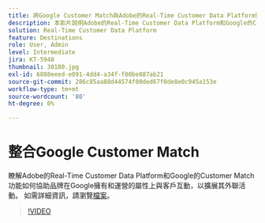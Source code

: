 ```yaml
---
title: 將Google Customer Match與Adobe的Real-Time Customer Data Platform整合
description: 本影片說明Adobe的Real-Time Customer Data Platform和Google的Customer Match功能如何協助品牌就Google擁有和運營的屬性與客戶互動，以擴展其宣傳活動。
solution: Real-Time Customer Data Platform
feature: Destinations
role: User, Admin
level: Intermediate
jira: KT-5948
thumbnail: 38180.jpg
exl-id: 6888eeed-e091-4dd4-a34f-f00be887ab21
source-git-commit: 286c85aa88d44574f00ded67f0de8e0c945a153e
workflow-type: tm+mt
source-wordcount: '80'
ht-degree: 0%

---
```


# 整合Google Customer Match

瞭解Adobe的Real-Time Customer Data Platform和Google的Customer Match功能如何協助品牌在Google擁有和運營的屬性上與客戶互動，以擴展其外聯活動。 如需詳細資訊，請瀏覽[檔案](https://experienceleague.adobe.com/docs/experience-platform/destinations/catalog/advertising/google-customer-match.html?lang=zh-Hant)。

>[!VIDEO](https://video.tv.adobe.com/v/38180?learn=on&enablevpops)
